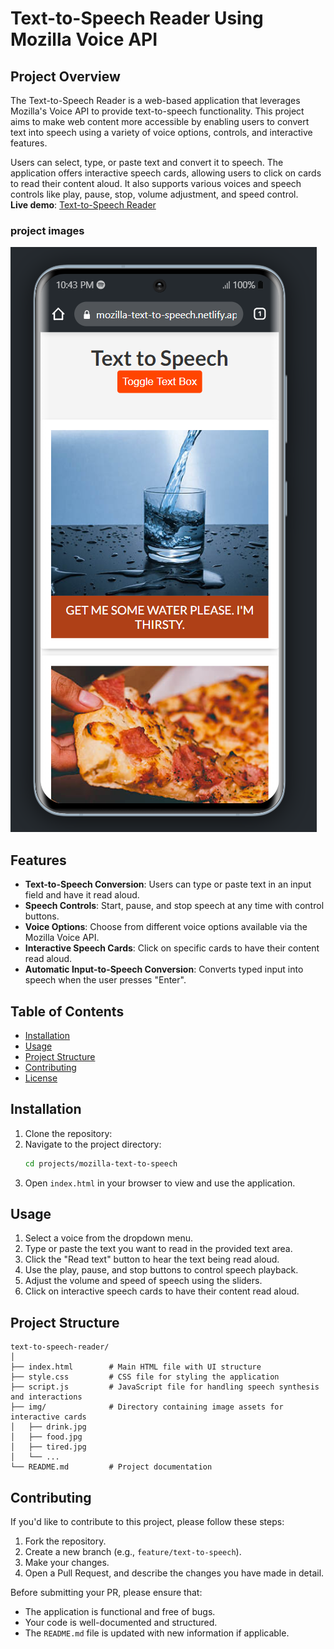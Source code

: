 # Text-to-Speech Reader Using Mozilla Voice API

## Project Overview

The Text-to-Speech Reader is a web-based application that leverages Mozilla's Voice API to provide text-to-speech functionality. This project aims to make web content more accessible by enabling users to convert text into speech using a variety of voice options, controls, and interactive features.

Users can select, type, or paste text and convert it to speech. The application offers interactive speech cards, allowing users to click on cards to read their content aloud. It also supports various voices and speech controls like play, pause, stop, volume adjustment, and speed control. <br>
**Live demo**: [Text-to-Speech Reader](https://mozilla-text-to-speech.netlify.app/)

### project images
![speech-to-text](./img/speech-to-text.png)
## Features

- **Text-to-Speech Conversion**: Users can type or paste text in an input field and have it read aloud.
- **Speech Controls**: Start, pause, and stop speech at any time with control buttons.
- **Voice Options**: Choose from different voice options available via the Mozilla Voice API.
- **Interactive Speech Cards**: Click on specific cards to have their content read aloud.
- **Automatic Input-to-Speech Conversion**: Converts typed input into speech when the user presses "Enter".

## Table of Contents

- [Installation](#installation)
- [Usage](#usage)
- [Project Structure](#project-structure)
- [Contributing](#contributing)
- [License](#license)

## Installation

1. Clone the repository:
2. Navigate to the project directory:
    ```bash
    cd projects/mozilla-text-to-speech
    ```
3. Open `index.html` in your browser to view and use the application.

## Usage

1. Select a voice from the dropdown menu.
2. Type or paste the text you want to read in the provided text area.
3. Click the "Read text" button to hear the text being read aloud.
4. Use the play, pause, and stop buttons to control speech playback.
5. Adjust the volume and speed of speech using the sliders.
6. Click on interactive speech cards to have their content read aloud.

## Project Structure

```plaintext
text-to-speech-reader/
│
├── index.html        # Main HTML file with UI structure
├── style.css         # CSS file for styling the application
├── script.js         # JavaScript file for handling speech synthesis and interactions
├── img/              # Directory containing image assets for interactive cards
│   ├── drink.jpg
│   ├── food.jpg
│   ├── tired.jpg
│   └── ...
└── README.md         # Project documentation
```

## Contributing

If you'd like to contribute to this project, please follow these steps:

1. Fork the repository.
2. Create a new branch (e.g., `feature/text-to-speech`).
3. Make your changes.
4. Open a Pull Request, and describe the changes you have made in detail.

Before submitting your PR, please ensure that:

- The application is functional and free of bugs.
- Your code is well-documented and structured.
- The `README.md` file is updated with new information if applicable.
